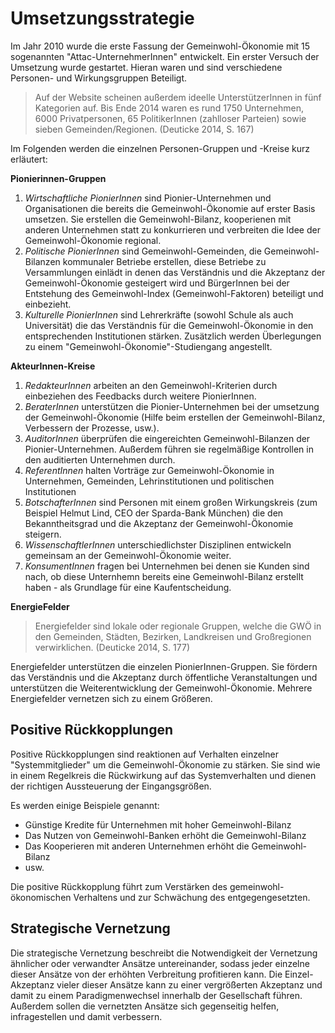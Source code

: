 # Umsetzungsstrategie

Im Jahr 2010 wurde die erste Fassung der Gemeinwohl-Ökonomie mit 15 sogenannten "Attac-UnternehmerInnen" entwickelt. Ein erster Versuch der Umsetzung wurde gestartet. Hieran waren und sind verschiedene Personen- und Wirkungsgruppen Beteiligt. 

> Auf der Website scheinen außerdem ideelle UnterstützerInnen in fünf Kategorien auf. Bis Ende 2014 waren es rund 1750 Unternehmen, 6000 Privatpersonen, 65 PolitikerInnen (zahlloser Parteien) sowie sieben Gemeinden/Regionen. (Deuticke 2014, S. 167)

Im Folgenden werden die einzelnen Personen-Gruppen und -Kreise kurz erläutert:

**Pionierinnen-Gruppen**

1. *Wirtschaftliche PionierInnen* sind Pionier-Unternehmen und Organisationen die bereits die Gemeinwohl-Ökonomie auf erster Basis umsetzen. Sie erstellen die Gemeinwohl-Bilanz, kooperienen mit anderen Unternehmen statt zu konkurrieren und verbreiten die Idee der Gemeinwohl-Ökonomie regional.
2. *Politische PionierInnen* sind Gemeinwohl-Gemeinden, die Gemeinwohl-Bilanzen kommunaler Betriebe erstellen, diese Betriebe zu Versammlungen einlädt in denen das Verständnis und die Akzeptanz der Gemeinwohl-Ökonomie gesteigert wird und BürgerInnen bei der Entstehung des Gemeinwohl-Index (Gemeinwohl-Faktoren) beteiligt und einbezieht.
3. *Kulturelle PionierInnen* sind Lehrerkräfte (sowohl Schule als auch Universität) die das Verständnis für die Gemeinwohl-Ökonomie in den entsprechenden Institutionen stärken. Zusätzlich werden Überlegungen zu einem "Gemeinwohl-Ökonomie"-Studiengang angestellt.

**AkteurInnen-Kreise**

1. *RedakteurInnen* arbeiten an den Gemeinwohl-Kriterien durch einbeziehen des Feedbacks durch weitere PionierInnen.
2. *BeraterInnen* unterstützen die Pionier-Unternehmen bei der umsetzung der Gemeinwohl-Ökonomie (Hilfe beim erstellen der Gemeinwohl-Bilanz, Verbessern der Prozesse, usw.).
3. *AuditorInnen* überprüfen die eingereichten Gemeinwohl-Bilanzen der Pionier-Unternehmen. Außerdem führen sie regelmäßige Kontrollen in den auditierten Unternehmen durch.
4. *ReferentInnen* halten Vorträge zur Gemeinwohl-Ökonomie in Unternehmen, Gemeinden, Lehrinstitutionen und politischen Institutionen
5. *BotschafterInnen* sind Personen mit einem großen Wirkungskreis (zum Beispiel Helmut Lind, CEO der Sparda-Bank München) die den Bekanntheitsgrad und die Akzeptanz der Gemeinwohl-Ökonomie steigern.
6. *WissenschaftlerInnen* unterschiedlichster Disziplinen entwickeln gemeinsam an der Gemeinwohl-Ökonomie weiter.
7. *KonsumentInnen* fragen bei Unternehmen bei denen sie Kunden sind nach, ob diese Unternhemn bereits eine Gemeinwohl-Bilanz erstellt haben - als Grundlage für eine Kaufentscheidung. 

**EnergieFelder**

> Energiefelder sind lokale oder regionale Gruppen, welche die GWÖ in den Gemeinden, Städten, Bezirken, Landkreisen und Großregionen verwirklichen. (Deuticke 2014, S. 177)

Energiefelder unterstützen die einzelen PionierInnen-Gruppen. Sie fördern das Verständnis und die Akzeptanz durch öffentliche Veranstaltungen und unterstützen die Weiterentwicklung der Gemeinwohl-Ökonomie. Mehrere Energiefelder vernetzen sich zu einem Größeren.

## Positive Rückkopplungen

Positive Rückkopplungen sind reaktionen auf Verhalten einzelner "Systemmitglieder" um die Gemeinwohl-Ökonomie zu stärken. Sie sind wie in einem Regelkreis die Rückwirkung auf das Systemverhalten und dienen der richtigen Aussteuerung der Eingangsgrößen.

Es werden einige Beispiele genannt:

+ Günstige Kredite für Unternehmen mit hoher Gemeinwohl-Bilanz
+ Das Nutzen von Gemeinwohl-Banken erhöht die Gemeinwohl-Bilanz
+ Das Kooperieren mit anderen Unternehmen erhöht die Gemeinwohl-Bilanz
+ usw.

Die positive Rückkopplung führt zum Verstärken des gemeinwohl-ökonomischen Verhaltens und zur Schwächung des entgegengesetzten.

## Strategische Vernetzung

Die strategische Vernetzung beschreibt die Notwendigkeit der Vernetzung ähnlicher oder verwandter Ansätze untereinander, sodass jeder einzelne dieser Ansätze von der erhöhten Verbreitung profitieren kann. Die Einzel-Akzeptanz vieler dieser Ansätze kann zu einer vergrößerten Akzeptanz und damit zu einem Paradigmenwechsel innerhalb der Gesellschaft führen. Außerdem sollen die vernetzten Ansätze sich gegenseitig helfen, infragestellen und damit verbessern.